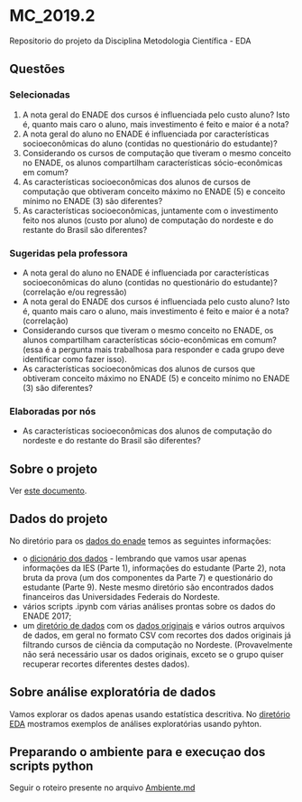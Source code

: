 # MC_2019.2
Repositorio do projeto da Disciplina Metodologia Científica - EDA

## Questões
### Selecionadas
1. A nota geral do ENADE dos cursos é influenciada pelo custo aluno? Isto é, quanto mais caro o aluno, mais investimento é feito e maior é a nota?
2. A nota geral do aluno no ENADE é influenciada por características socioeconômicas do aluno (contidas no questionário do estudante)?
3. Considerando os cursos de computação que tiveram o mesmo conceito no ENADE, os alunos compartilham características sócio-econômicas em comum?
4. As características socioeconômicas dos alunos de cursos de computação que obtiveram conceito máximo no ENADE (5) e conceito mínimo no ENADE (3) são diferentes?
5. As características socioeconômicas, juntamente com o investimento feito nos alunos (custo por aluno) de computação do nordeste e do restante do Brasil são diferentes?


### Sugeridas pela professora
* A nota geral do aluno no ENADE é influenciada por características socioeconômicas do aluno (contidas no questionário do estudante)? (correlação e/ou regressão)
* A nota geral do ENADE dos cursos é influenciada pelo custo aluno? Isto é, quanto mais caro o aluno, mais investimento é feito e maior é a nota? (correlação)
* Considerando cursos que tiveram o mesmo conceito no ENADE, os alunos compartilham características sócio-econômicas em comum? (essa é a pergunta mais trabalhosa para responder e cada grupo deve identificar como fazer isso).
* As características socioeconômicas dos alunos de cursos que obtiveram conceito máximo no ENADE (5) e conceito mínimo no ENADE (3) são diferentes?

### Elaboradas por nós
* As características socioeconômicas dos alunos de computação do nordeste e do restante do Brasil são diferentes?

## Sobre o projeto
Ver [este documento](https://docs.google.com/document/d/e/2PACX-1vRvCe1cjAfxgrcARmcTeMo30W49kan3zzz51fmw6Ceu_HOOTDbpUlhBsllWRazc_aPT8FRshA85iwv9/pub).

## Dados do projeto

No diretório para os [dados do enade](./ENADE2017) temos as seguintes informações:

* o [dicionário dos dados](./ENADE2017/Dicion%C3%A1rio%20de%20vari%C3%A1veis%20dos%20Microdados%20do%20Enade_Edi%C3%A7%C3%A3o%202017.xlsx) - lembrando que vamos usar apenas informações da IES (Parte 1), informações do estudante (Parte 2), nota bruta da prova (um dos componentes da Parte 7) e questionário do estudante (Parte 9). Neste mesmo diretório são encontrados dados financeiros das Universidades Federais do Nordeste.
* vários scripts .ipynb com várias análises prontas sobre os dados do ENADE 2017;
* um [diretório de dados](./ENADE2017/dados) com os [dados originais](./ENADE2017/dados/microdados_ENADE_2017.csv.zip) e vários outros arquivos de dados, em geral no formato CSV com recortes dos dados originais já filtrando cursos de ciência da computação no Nordeste. (Provavelmente não será necessário usar os dados originais, exceto se o grupo quiser recuperar recortes diferentes destes dados).

## Sobre análise exploratória de dados

Vamos explorar os dados apenas usando estatística descritiva. No [diretório EDA](./EDA) mostramos exemplos de análises exploratórias usando pyhton. 

## Preparando o ambiente para e execuçao dos scripts python

Seguir o roteiro presente no arquivo [Ambiente.md](./Ambiente.md)
